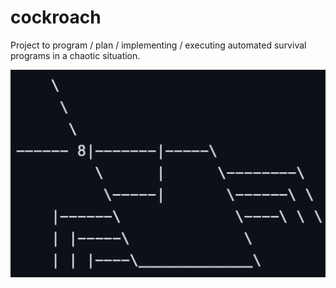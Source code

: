 # cockroach
Project to program / plan / implementing / executing automated survival programs in a chaotic situation.

![cockroach](logo.png "cockroach logo")
      
